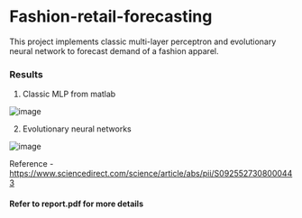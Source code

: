 # Fashion-retail-forecasting
This project implements classic multi-layer perceptron and evolutionary neural network to forecast demand of a fashion apparel.

### Results

1) Classic MLP from matlab

![image](https://user-images.githubusercontent.com/68541043/150674688-72b20311-238a-4c0d-a049-763271a7e84e.png)

2) Evolutionary neural networks

![image](https://user-images.githubusercontent.com/68541043/150674725-c5d937c1-e99b-43c9-b5ac-06303e1b8e68.png)

Reference - https://www.sciencedirect.com/science/article/abs/pii/S0925527308000443

#### Refer to report.pdf for more details

